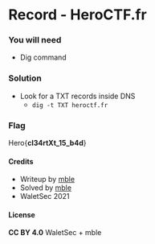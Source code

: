 # Record - HeroCTF.fr

### You will need

 - Dig command

### Solution

 - Look for a TXT records inside DNS
   - `dig -t TXT heroctf.fr`

### Flag

Hero{**cl34rtXt_15_b4d**}

#### Credits

- Writeup by [mble](https://ctftime.org/user/93848)
- Solved by [mble](https://ctftime.org/user/93848)
- WaletSec 2021

#### License

**CC BY 4.0** WaletSec + mble